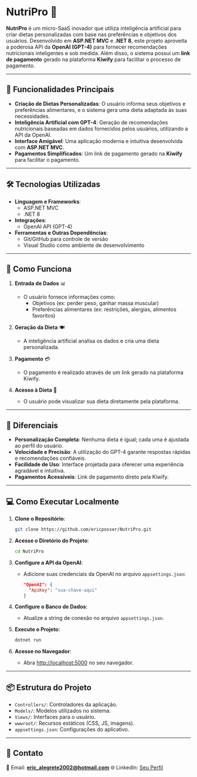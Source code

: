 # NutriPro 🥗

**NutriPro** é um micro-SaaS inovador que utiliza inteligência artificial para criar dietas personalizadas com base nas preferências e objetivos dos usuários. Desenvolvido em **ASP.NET MVC** e **.NET 8**, este projeto aproveita a poderosa API da **OpenAI (GPT-4)** para fornecer recomendações nutricionais inteligentes e sob medida. Além disso, o sistema possui um **link de pagamento** gerado na plataforma **Kiwify** para facilitar o processo de pagamento.

---

## 🚀 Funcionalidades Principais

- **Criação de Dietas Personalizadas**: O usuário informa seus objetivos e preferências alimentares, e o sistema gera uma dieta adaptada às suas necessidades.
- **Inteligência Artificial com GPT-4**: Geração de recomendações nutricionais baseadas em dados fornecidos pelos usuários, utilizando a API da OpenAI.
- **Interface Amigável**: Uma aplicação moderna e intuitiva desenvolvida com **ASP.NET MVC**.
- **Pagamentos Simplificados**: Um link de pagamento gerado na **Kiwify** para facilitar o pagamento.

---

## 🛠️ Tecnologias Utilizadas

- **Linguagem e Frameworks**:
  - ASP.NET MVC
  - .NET 8
- **Integrações**:
  - OpenAI API (GPT-4)
- **Ferramentas e Outras Dependências**:
  - Git/GitHub para controle de versão
  - Visual Studio como ambiente de desenvolvimento

---

## 📖 Como Funciona

1. **Entrada de Dados** 📊
   - O usuário fornece informações como:
     - Objetivos (ex: perder peso, ganhar massa muscular)
     - Preferências alimentares (ex: restrições, alergias, alimentos favoritos)

2. **Geração da Dieta** 🍽️
   - A inteligência artificial analisa os dados e cria uma dieta personalizada.

3. **Pagamento** 💳
   - O pagamento é realizado através de um link gerado na plataforma Kiwify.

4. **Acesso à Dieta** 📱
   - O usuário pode visualizar sua dieta diretamente pela plataforma.

---

## 🌟 Diferenciais

- **Personalização Completa**: Nenhuma dieta é igual; cada uma é ajustada ao perfil do usuário.
- **Velocidade e Precisão**: A utilização do GPT-4 garante respostas rápidas e recomendações confiáveis.
- **Facilidade de Uso**: Interface projetada para oferecer uma experiência agradável e intuitiva.
- **Pagamentos Acessíveis**: Link de pagamento direto pela Kiwify.

---

## 💻 Como Executar Localmente

1. **Clone o Repositório**:
   ```bash
   git clone https://github.com/ericposser/NutriPro.git
   ```

2. **Acesse o Diretório do Projeto**:
   ```bash
   cd NutriPro
   ```

3. **Configure a API da OpenAI**:
   - Adicione suas credenciais da OpenAI no arquivo `appsettings.json`:
     ```json
     "OpenAI": {
       "ApiKey": "sua-chave-aqui"
     }
     ```

4. **Configure o Banco de Dados**:
   - Atualize a string de conexão no arquivo `appsettings.json`.

5. **Execute o Projeto**:
   ```bash
   dotnet run
   ```

6. **Acesse no Navegador**:
   - Abra [http://localhost:5000](http://localhost:5000) no seu navegador.

---

## 📦 Estrutura do Projeto

- `Controllers/`: Controladores da aplicação.
- `Models/`: Modelos utilizados no sistema.
- `Views/`: Interfaces para o usuário.
- `wwwroot/`: Recursos estáticos (CSS, JS, imagens).
- `appsettings.json`: Configurações do aplicativo.

---

## 💌 Contato

📧 Email: **eric_alegrete2002@hotmail.com**
🌐 LinkedIn: [Seu Perfil](https://linkedin.com/in/seuperfil)

